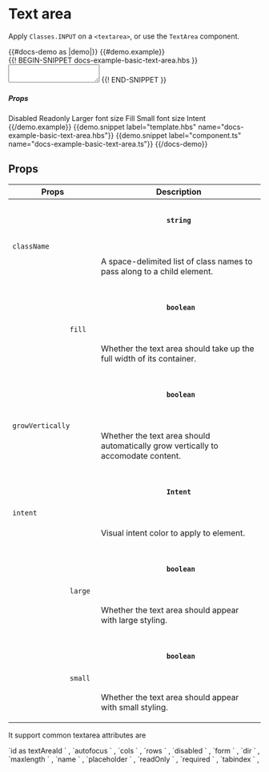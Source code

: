 # Text area
<div class="bp3-running-text bp3-text-large">
 <p>Apply <code>Classes.INPUT</code> on a <code>&lt;textarea&gt;</code>, or use the <code>TextArea</code> component.</p>
</div>
{{#docs-demo as |demo|}}
  {{#demo.example}}
    <div class="demo-container">
      <div
        class="docs-example-frame docs-example-frame-row"
        data-example-id="textarea"
      >
        <div class="docs-example">
          {{! BEGIN-SNIPPET docs-example-basic-text-area.hbs }}
          <TextArea
            @disabled={{disabled}}
            @readOnly={{readOnly}}
            @large={{large}}
            @fill={{fill}}
            @small={{small}}
            @intent={{intent}}
          ></TextArea>
          {{! END-SNIPPET }}
        </div>
        <div class="docs-example-options">
          <h5 class="bp3-heading">
            Props
          </h5>
          <Switch @onChange={{action "onSwitchChange" "disabled"}}>
            Disabled
          </Switch>
          <Switch @onChange={{action "onSwitchChange" "readOnly"}}>
            Readonly
          </Switch>
          <Switch @onChange={{action "onSwitchChange" "large"}}>
            Larger font size
          </Switch>
          <Switch @onChange={{action "onSwitchChange" "fill"}}>
            Fill
          </Switch>
          <Switch @onChange={{action "onSwitchChange" "small"}}>
            Small font size
          </Switch>
          <label class="bp3-label">
            Intent
            <HtmlSelect
              @options={{INTENT}}
              @onChange={{action "onChangeIntentValue"}}
             ></HtmlSelect>
          </label>
        </div>
      </div>
    </div>
  {{/demo.example}}
  {{demo.snippet label="template.hbs" name="docs-example-basic-text-area.hbs"}}
  {{demo.snippet label="component.ts" name="docs-example-basic-text-area.ts"}}
{{/docs-demo}}

## Props
<div class="docs-modifiers">
  <div class="docs-modifiers-table bp3-running-text">
    <table class="bp3-html-table">
      <thead>
        <tr>
          <th>
            Props
          </th>
          <th>
            Description
          </th>
        </tr>
      </thead>
      <tbody>
        <tr>
          <td class="docs-prop-name">
            <code>
              className
            </code>
          </td>
          <td class="docs-prop-details">
            <code class="docs-prop-type">
              <strong>
                string
              </strong>
              <em class="docs-prop-default bp3-text-muted"></em>
            </code>
            <div class="docs-prop-description">
              <div class="docs-section">
                <div class="bp3-running-text">
                  <p>
                    A space-delimited list of class names to pass along to a child element.
                  </p>
                </div>
              </div>
            </div>
          </td>
        </tr>
        <tr>
          <td class="docs-prop-name">
            <code>
              fill
            </code>
          </td>
          <td class="docs-prop-details">
            <code class="docs-prop-type">
              <strong>
                boolean
              </strong>
              <em class="docs-prop-default bp3-text-muted"></em>
            </code>
            <div class="docs-prop-description">
              <div class="docs-section">
                <div class="bp3-running-text">
                  <p>
                    Whether the text area should take up the full width of its container.
                  </p>
                </div>
              </div>
            </div>
            <div class="docs-prop-tags"></div>
          </td>
        </tr>
        <tr>
          <td class="docs-prop-name">
            <code>
              growVertically
            </code>
          </td>
          <td class="docs-prop-details">
            <code class="docs-prop-type">
              <strong>
                boolean
              </strong>
              <em class="docs-prop-default bp3-text-muted"></em>
            </code>
            <div class="docs-prop-description">
              <div class="docs-section">
                <div class="bp3-running-text">
                  <p>
                    Whether the text area should automatically grow vertically to accomodate content.
                  </p>
                </div>
              </div>
            </div>
            <div class="docs-prop-tags"></div>
          </td>
        </tr>
        <tr>
          <td class="docs-prop-name">
            <code>
              intent
            </code>
          </td>
          <td class="docs-prop-details">
            <code class="docs-prop-type">
              <strong>
                Intent
              </strong>
              <em class="docs-prop-default bp3-text-muted"></em>
            </code>
            <div class="docs-prop-description">
              <div class="docs-section">
                <div class="bp3-running-text">
                  <p>
                    Visual intent color to apply to element.
                  </p>
                </div>
              </div>
            </div>
          </td>
        </tr>
        <tr>
          <td class="docs-prop-name">
            <code>
              large
            </code>
          </td>
          <td class="docs-prop-details">
            <code class="docs-prop-type">
              <strong>
                boolean
              </strong>
              <em class="docs-prop-default bp3-text-muted"></em>
            </code>
            <div class="docs-prop-description">
              <div class="docs-section">
                <div class="bp3-running-text">
                  <p>
                    Whether the text area should appear with large styling.
                  </p>
                </div>
              </div>
            </div>
            <div class="docs-prop-tags"></div>
          </td>
        </tr>
        <tr>
          <td class="docs-prop-name">
            <code>
              small
            </code>
          </td>
          <td class="docs-prop-details">
            <code class="docs-prop-type">
              <strong>
                boolean
              </strong>
              <em class="docs-prop-default bp3-text-muted"></em>
            </code>
            <div class="docs-prop-description">
              <div class="docs-section">
                <div class="bp3-running-text">
                  <p>
                    Whether the text area should appear with small styling.
                  </p>
                </div>
              </div>
            </div>
            <div class="docs-prop-tags"></div>
          </td>
        </tr>
      </tbody>
    </table>
  </div>
</div>
<div class="bp3-callout bp3-intent-primary">
  It support common textarea attributes are
  <p>
    `id as textAreaId
    `
    ,
    `autofocus
    `
    ,
    `cols
    `
    ,
    `rows
    `
    ,
    `disabled
    `
    ,
    `form
    `
    ,
    `dir
    `
    ,
    `maxlength
    `
    ,
    `name
    `
    ,
    `placeholder
    `
    ,
    `readOnly
    `
    ,
    `required
    `
    ,
    `tabindex
    `
    ,
  </p>
</div>